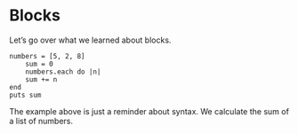 # Blocks

Let’s go over what we learned about blocks.

    numbers = [5, 2, 8]
        sum = 0
        numbers.each do |n|
        sum += n
    end
    puts sum

The example above is just a reminder about syntax. We calculate the sum of a list of numbers.
